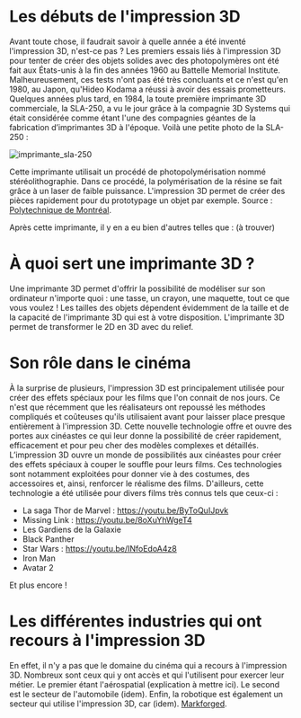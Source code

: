 # Les débuts de l'impression 3D

Avant toute chose, il faudrait savoir à quelle année a été inventé l'impression 3D, n'est-ce pas ? Les premiers essais liés à l'impression 3D pour tenter de créer des objets solides avec des photopolymères ont été fait aux États-unis à la fin des années 1960 au Battelle Memorial Institute. Malheureusement, ces tests n'ont pas été très concluants et ce n'est qu'en 1980, au Japon, qu'Hideo Kodama a réussi à avoir des essais prometteurs. Quelques années plus tard, en 1984, la toute première imprimante 3D commerciale, la SLA-250, a vu le jour grâce à la compagnie 3D Systems qui était considérée comme étant l'une des compagnies géantes de la fabrication d’imprimantes 3D à l'époque. Voilà une petite photo de la SLA-250 :

![imprimante_sla-250](https://github.com/ghita04/Impression-3D/assets/93718412/7a69c423-6063-4b17-baa4-3149b4df824c)

Cette imprimante utilisait un procédé de photopolymérisation nommé stéréolithographie. Dans ce procédé, la polymérisation de la résine se fait grâce à un laser de faible puissance. L'impression 3D permet de créer des pièces rapidement pour du prototypage un objet par exemple. 
Source : [Polytechnique de Montréal](https://polyfab.polymtl.ca/technologies-offertes/impression-3d-sla/#:~:text=Une%20imprimante%20SLA%20utilise%20un,prototypage%20un%20objet%20par%20exemple.).

Après cette imprimante, il y en a eu bien d'autres telles que : (à trouver)

# À quoi sert une imprimante 3D ?

Une imprimante 3D permet d'offrir la possibilité de modéliser sur son ordinateur n'importe quoi : une tasse, un crayon, une maquette, tout ce que vous voulez ! Les tailles des objets dépendent évidemment de la taille et de la capacité de l'imprimante 3D qui est à votre disposition. L'imprimante 3D permet de transformer le 2D en 3D avec du relief. 

# Son rôle dans le cinéma

À la surprise de plusieurs, l'impression 3D est principalement utilisée pour créer des effets spéciaux pour les films que l'on connait de nos jours. Ce n'est que récemment que les réalisateurs ont repoussé les méthodes compliqués et coûteuses qu'ils utilisaient avant pour laisser place presque entièrement à l'impression 3D. Cette nouvelle technologie offre et ouvre des portes aux cinéastes ce qui leur donne la possibilité de créer rapidement, efficacement et pour peu cher des modèles complexes et détaillés. L’impression 3D ouvre un monde de possibilités aux cinéastes pour créer des effets spéciaux à couper le souffle pour leurs films. Ces technologies sont notamment exploitées pour donner vie à des costumes, des accessoires et, ainsi, renforcer le réalisme des films. D'ailleurs, cette technologie a été utilisée pour divers films très connus tels que ceux-ci : 

- La saga Thor de Marvel : https://youtu.be/ByToQuIJpvk
- Missing Link : https://youtu.be/8oXuYhWgeT4
- Les Gardiens de la Galaxie
- Black Panther
- Star Wars : https://youtu.be/INfoEdoA4z8
- Iron Man
- Avatar 2

Et plus encore ! 

  
# Les différentes industries qui ont recours à l'impression 3D

En effet, il n'y a pas que le domaine du cinéma qui a recours à l'impression 3D. Nombreux sont ceux qui y ont accès et qui l'utilisent pour exercer leur métier. Le premier étant l'aérospatial (explication à mettre ici). Le second est le secteur de l'automobile (idem). Enfin, la robotique est également un secteur qui utilise l'impression 3D, car (idem). 
[Markforged](https://markforged.com/fr/resources/blog/five-industries-utilizing-3d-printing).
